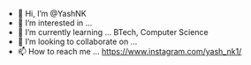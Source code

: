 - 👋 Hi, I’m @YashNK
- 👀 I’m interested in ... 
- 🌱 I’m currently learning ... BTech, Computer Science
- 💞️ I’m looking to collaborate on ...
- 📫 How to reach me ... https://www.instagram.com/yash_nk1/

<!---
YashNK/YashNK is a ✨ special ✨ repository because its `README.md` (this file) appears on your GitHub profile.
You can click the Preview link to take a look at your changes.
--->
